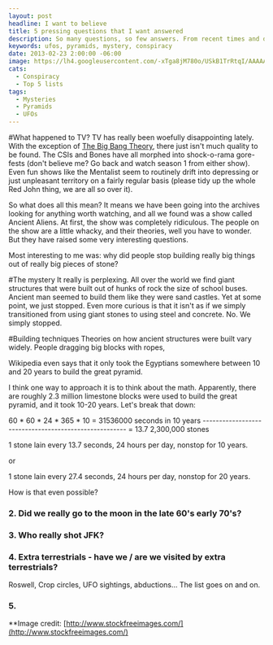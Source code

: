 ```yaml
---
layout: post
headline: I want to believe
title: 5 pressing questions that I want answered
description: So many questions, so few answers. From recent times and deepest antiquity, here are the top 5 questions that I would like to have answered.
keywords: ufos, pyramids, mystery, conspiracy 
date: 2013-02-23 2:00:00 -06:00
image: https://lh4.googleusercontent.com/-xTga8jM780o/USkB1TrRtqI/AAAAAAAAAoQ/UaHY-3h3G50/s800/freeimage-6111642.jpg
cats:
  - Conspiracy
  - Top 5 lists
tags:
  - Mysteries
  - Pyramids
  - UFOs
---
```


#What happened to TV?
TV has really been woefully disappointing lately. With the exception of [The Big Bang Theory](http://www.cbs.com/shows/big_bang_theory/), there just isn't much quality to be found.  The CSIs and Bones have all morphed into shock-o-rama gore-fests (don't believe me? Go back and watch season 1 from either show). Even fun shows like the Mentalist seem to routinely drift into depressing or just unpleasant territory on a fairly regular basis (please tidy up the whole Red John thing, we are all so over it).

So what does all this mean?  It means we have been going into the archives looking for anything worth watching, and all we found was a show called Ancient Aliens. At first, the show was completely ridiculous.  The people on the show are a little whacky, and their theories, well you have to wonder.  But they have raised some very interesting questions.  

Most interesting to me was: why did people stop building really big things out of really big pieces of stone?

#The mystery
It really is perplexing.  All over the world we find giant structures that were built out of hunks of rock the size of school buses.  Ancient man seemed to build them like they were sand castles. Yet at some point, we just stopped. Even more curious is that  it isn't as if we simply transitioned from using giant stones to using steel and concrete. No.  We simply stopped.

#Building techniques
Theories on how ancient structures were built vary widely.  People dragging big blocks with ropes, 

Wikipedia even says that it only took the Egyptians somewhere between 10 and 20 years to build the great pyramid. 


I think one way to approach it is to think about the math.  Apparently, there are roughly 2.3 million limestone blocks were used to build the great pyramid, and it took 10-20 years.  Let's break that down:

60 * 60 * 24 * 365 * 10 = 31536000 seconds in 10 years
------------------------------------------------------  = 13.7
                  2,300,000 stones

1 stone lain every 13.7 seconds, 24 hours per day, nonstop for 10 years.

or

1 stone lain every 27.4 seconds, 24 hours per day, nonstop for 20 years.

How is that even possible?





### 2. Did we really go to the moon in the late 60's early 70's?



### 3. Who really shot JFK?



### 4. Extra terrestrials - have we / are we visited by extra terrestrials?
Roswell, Crop circles, UFO sightings, abductions… The list goes on and on.  

### 5. 



**Image credit: [http://www.stockfreeimages.com/](http://www.stockfreeimages.com/)